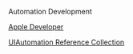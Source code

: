 Automation Development

[Apple Developer](http://developer.apple.com/library/ios/search/index.php?Search=Automation)

[UIAutomation Reference Collection](http://developer.apple.com/library/ios/#documentation/DeveloperTools/Reference/UIAutomationRef/_index.html)
